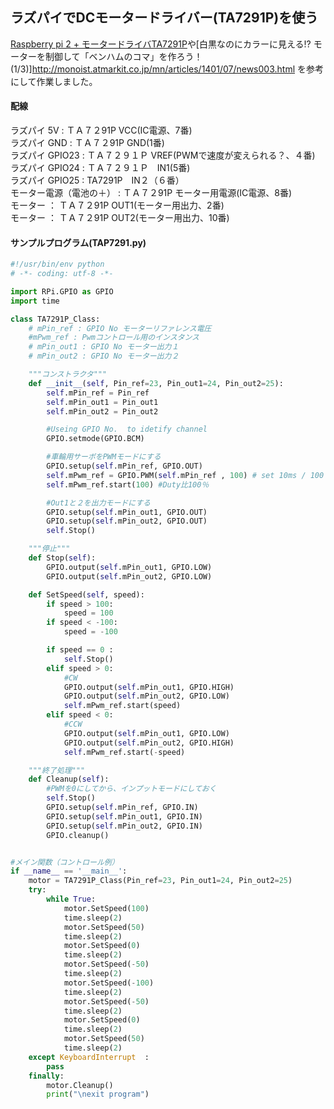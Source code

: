 ## ラズパイでDCモータードライバー(TA7291P)を使う
[Raspberry pi 2 + モータードライバTA7291P](http://windvoice.hatenablog.jp/entry/2016/01/16/220541)や[白黒なのにカラーに見える!? モーターを制御して「ベンハムのコマ」を作ろう！ (1/3)]http://monoist.atmarkit.co.jp/mn/articles/1401/07/news003.html
を参考にして作業しました。  

#### 配線
ラズパイ 5V : ＴＡ７２91P VCC(IC電源、7番)  
ラズパイ GND : ＴＡ７２91P GND(1番)    
ラズパイ GPIO23 : ＴＡ７２９１Ｐ VREF(PWMで速度が変えられる？、４番)     
ラズパイ GPIO24 : ＴＡ７２９１Ｐ　IN1(5番)  
ラズパイ GPIO25 : TA7291P　IN２（６番）     
モーター電源（電池の＋） : ＴＡ７２91P モーター用電源(IC電源、8番)  
モーター ： ＴＡ７２91P OUT1(モーター用出力、2番)  
モーター ： ＴＡ７２91P OUT2(モーター用出力、10番)  

#### サンプルプログラム(TAP7291.py)
```python
#!/usr/bin/env python
# -*- coding: utf-8 -*-

import RPi.GPIO as GPIO
import time

class TA7291P_Class:
    # mPin_ref : GPIO No モーターリファレンス電圧
    #mPwm_ref : Pwmコントロール用のインスタンス
    # mPin_out1 : GPIO No モーター出力１
    # mPin_out2 : GPIO No モーター出力２

    """コンストラクタ"""
    def __init__(self, Pin_ref=23, Pin_out1=24, Pin_out2=25):
        self.mPin_ref = Pin_ref
        self.mPin_out1 = Pin_out1
        self.mPin_out2 = Pin_out2

        #Useing GPIO No.  to idetify channel
        GPIO.setmode(GPIO.BCM)

        #車輪用サーボをPWMモードにする
        GPIO.setup(self.mPin_ref, GPIO.OUT)
        self.mPwm_ref = GPIO.PWM(self.mPin_ref , 100) # set 10ms / 100 Hz
        self.mPwm_ref.start(100) #Duty比100％

        #Out1と２を出力モードにする
        GPIO.setup(self.mPin_out1, GPIO.OUT)
        GPIO.setup(self.mPin_out2, GPIO.OUT)
        self.Stop()

    """停止"""
    def Stop(self):
        GPIO.output(self.mPin_out1, GPIO.LOW)
        GPIO.output(self.mPin_out2, GPIO.LOW)

    def SetSpeed(self, speed):
        if speed > 100:
            speed = 100
        if speed < -100:
            speed = -100

        if speed == 0 :
            self.Stop()
        elif speed > 0:
            #CW
            GPIO.output(self.mPin_out1, GPIO.HIGH)
            GPIO.output(self.mPin_out2, GPIO.LOW)
            self.mPwm_ref.start(speed)
        elif speed < 0:
            #CCW
            GPIO.output(self.mPin_out1, GPIO.LOW)
            GPIO.output(self.mPin_out2, GPIO.HIGH)
            self.mPwm_ref.start(-speed)

    """終了処理"""
    def Cleanup(self):
        #PWMを0にしてから、インプットモードにしておく
        self.Stop()
        GPIO.setup(self.mPin_ref, GPIO.IN)
        GPIO.setup(self.mPin_out1, GPIO.IN)
        GPIO.setup(self.mPin_out2, GPIO.IN)
        GPIO.cleanup()


#メイン関数（コントロール例）
if __name__ == '__main__':
    motor = TA7291P_Class(Pin_ref=23, Pin_out1=24, Pin_out2=25)
    try:
        while True:
            motor.SetSpeed(100)
            time.sleep(2)
            motor.SetSpeed(50)
            time.sleep(2)
            motor.SetSpeed(0)
            time.sleep(2)
            motor.SetSpeed(-50)
            time.sleep(2)
            motor.SetSpeed(-100)
            time.sleep(2)
            motor.SetSpeed(-50)
            time.sleep(2)
            motor.SetSpeed(0)
            time.sleep(2)
            motor.SetSpeed(50)
            time.sleep(2)
    except KeyboardInterrupt  :
        pass
    finally:
        motor.Cleanup()
        print("\nexit program")
```
